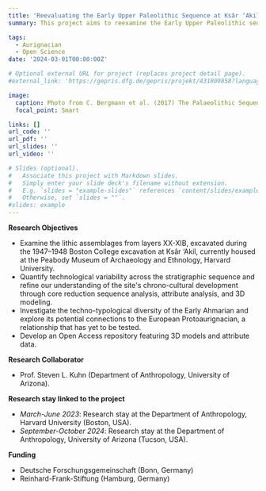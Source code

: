 ```yaml
---
title: 'Reevaluating the Early Upper Paleolithic Sequence at Ksâr ‘Akil, Lebanon (Layers XX-XIB)'
summary: This project aims to reexamine the Early Upper Paleolithic sequence at Ksâr ‘Akil, Lebanon, focusing on lithic assemblages from layers XX-XIB. By analyzing technological variability, the project explores the untested connections between the Early Ahmarian and the European Protoaurignacian.

tags:
  - Aurignacian
  - Open Science
date: '2024-03-01T00:00:00Z'

# Optional external URL for project (replaces project detail page).
#external_link: 'https://gepris.dfg.de/gepris/projekt/431809858?language=en'

image:
  caption: Photo from C. Bergmann et al. (2017) The Palaeolithic Sequence of Ksar ‘Akil, Lebanon. Cambridge University Press
  focal_point: Smart

links: []
url_code: ''
url_pdf: ''
url_slides: ''
url_video: ''

# Slides (optional).
#   Associate this project with Markdown slides.
#   Simply enter your slide deck's filename without extension.
#   E.g. `slides = "example-slides"` references `content/slides/example-slides.md`.
#   Otherwise, set `slides = ""`.
#slides: example
---
```


**Research Objectives**
- Examine the lithic assemblages from layers XX-XIB, excavated during the 1947–1948 Boston College excavation at Ksâr ‘Akil, currently housed at the Peabody Museum of Archaeology and Ethnology, Harvard University.
- Quantify technological variability across the stratigraphic sequence and refine our understanding of the site's chrono-cultural development through core reduction sequence analysis, attribute analysis, and 3D modeling.
- Investigate the techno-typological diversity of the Early Ahmarian and explore its potential connections to the European Protoaurignacian, a relationship that has yet to be tested.
- Develop an Open Access repository featuring 3D models and attribute data.

**Research Collaborator**
- Prof. Steven L. Kuhn (Department of Anthropology, University of Arizona).

**Research stay linked to the project**
- *March-June 2023*: Research stay at the Department of Anthropology, Harvard University (Boston, USA).
- *September-October 2024*: Research stay at the Department of Anthropology, University of Arizona (Tucson, USA).

**Funding**
- Deutsche Forschungsgemeinschaft (Bonn, Germany)
- Reinhard-Frank-Stiftung (Hamburg, Germany)
